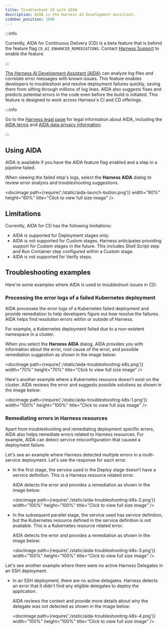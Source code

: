 ```yaml
---
title: Troubleshoot CD with AIDA
description: AIDA is the Harness AI Development Assistant.
sidebar_position: 1000
---
```


:::info

Currently, AIDA for Continuous Delivery (CD) is a beta feature that is behind the feature flag `CD_AI_ENHANCED_REMEDIATIONS`. Contact [Harness Support](mailto:support@harness.io) to enable the feature.

:::

[The Harness AI Development Assistant (AIDA)](https://harness.io/products/aida) can analyze log files and correlate error messages with known issues. This feature enables developers to troubleshoot and resolve deployment failures quickly, saving them from sifting through millions of log lines. AIDA also suggests fixes and predicts potential errors in the code even before the build is initiated. This feature is designed to work across Harness's CI and CD offerings.

:::info

Go to the [Harness legal page](https://www.harness.io/legal) for legal information about AIDA, including the [AIDA terms](https://www.harness.io/legal/aida-terms) and [AIDA data privacy information](https://www.harness.io/legal/aida-privacy).

:::

<!-- Video: AIDA demo
https://www.youtube.com/watch?v=p-3FZM49RqQ-->
<docvideo src="https://www.youtube.com/watch?v=p-3FZM49RqQ" />

## Using AIDA

AIDA is available if you have the AIDA feature flag enabled and a step in a pipeline failed.

When viewing the failed step's logs, select the **Harness AIDA** dialog to review error analysis and troubleshooting suggestions.

<docimage path={require('./static/aida-launch-button.png')} width="60%" height="60%" title="Click to view full size image" /> 

## Limitations

Currently, AIDA for CD has the following limitations: 
- AIDA is supported for Deployment stages only.
- AIDA is not supported for Custom stages. Harness anticipates providing support for Custom stages in the future. This includes Shell Script step and Run Container step configured within a Custom stage.
- AIDA is not supported for Verify steps.

## Troubleshooting examples

Here're some examples where AIDA is used to troubleshoot issues in CD: 

### Processing the error logs of a failed Kubernetes deployment

AIDA processes the error logs of a Kubernetes failed deployment and provide remediation to help developers figure out how resolve the failures. AIDA helps find resolution errors within or outside of Harness.

For example, a Kubernetes deployment failed due to a non-existent namespace in a cluster. 

When you select the **Harness AIDA** dialog, AIDA provides you with information about the error, root cause of the error, and possible remediation suggestion as shown in the image below: 

<docimage path={require('./static/aida-troubleshooting-k8s.png')} width="70%" height="70%" title="Click to view full size image" /> 

Here's another example where a Kubernetes resource doesn't exist on the cluster. AIDA reviews the error and suggests possible solutions as shown in the image below: 

<docimage path={require('./static/aida-troubleshooting-k8s-1.png')} width="100%" height="100%" title="Click to view full size image" /> 

### Remediating errors in Harness resources

Apart from troubleshooting and remediating deployment specific errors, AIDA also helps remediate errors related to Harness resources. For example, AIDA can detect service misconfiguration that caused a deployment failure.

Let's see an example where Harness detected multiple errors in a multi-service deployment. Let's see the response for each error.

* In the first stage, the service used in the Deploy stage doesn’t have a service definition. This is a Harness resource related error.
  
  AIDA detects the error and provides a remediation as shown in the image below:  
  
  <docimage path={require('./static/aida-troubleshooting-k8s-2.png')} width="100%" height="100%" title="Click to view full size image" />

* In the subsequent parallel stage, the service used has service definition, but the Kubernetes resource defined in the service definition is not available. This is a Kubernetes resource related error.
  
  AIDA detects the error and provides a remediation as shown in the image below:  

  <docimage path={require('./static/aida-troubleshooting-k8s-3.png')} width="100%" height="100%" title="Click to view full size image" />

Let's see another example where there were no active Harness Delegates in an SSH deployment. 

* In an SSH deployment, there are no active delegates. Harness detects an error that it didn't find any eligible delegates to deploy the application. 
  
  AIDA reviews the context and provide more details about why the delegate was not detected as shown in the image below:  

  <docimage path={require('./static/aida-troubleshooting-k8s-4.png')} width="100%" height="100%" title="Click to view full size image" />


  
